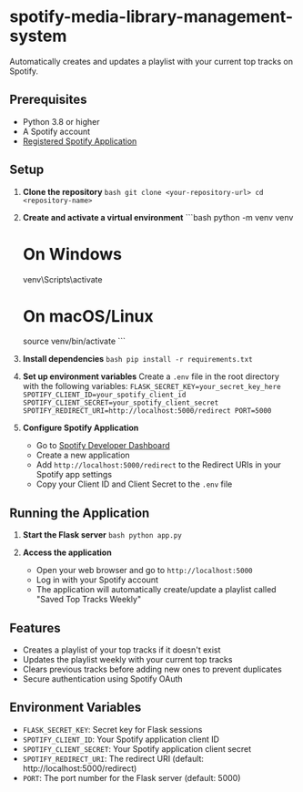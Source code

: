 # spotify-media-library-management-system

Automatically creates and updates a playlist with your current top tracks on Spotify.

## Prerequisites

- Python 3.8 or higher
- A Spotify account
- [Registered Spotify Application](https://developer.spotify.com/dashboard)

## Setup

1. **Clone the repository**   ```bash
   git clone <your-repository-url>
   cd <repository-name>   ```

2. **Create and activate a virtual environment**   ```bash
   python -m venv venv
   # On Windows
   venv\Scripts\activate
   # On macOS/Linux
   source venv/bin/activate   ```

3. **Install dependencies**   ```bash
   pip install -r requirements.txt   ```

4. **Set up environment variables**
   Create a `.env` file in the root directory with the following variables:   ```
   FLASK_SECRET_KEY=your_secret_key_here
   SPOTIFY_CLIENT_ID=your_spotify_client_id
   SPOTIFY_CLIENT_SECRET=your_spotify_client_secret
   SPOTIFY_REDIRECT_URI=http://localhost:5000/redirect
   PORT=5000   ```

5. **Configure Spotify Application**
   - Go to [Spotify Developer Dashboard](https://developer.spotify.com/dashboard)
   - Create a new application
   - Add `http://localhost:5000/redirect` to the Redirect URIs in your Spotify app settings
   - Copy your Client ID and Client Secret to the `.env` file

## Running the Application

1. **Start the Flask server**   ```bash
   python app.py   ```

2. **Access the application**
   - Open your web browser and go to `http://localhost:5000`
   - Log in with your Spotify account
   - The application will automatically create/update a playlist called "Saved Top Tracks Weekly"

## Features

- Creates a playlist of your top tracks if it doesn't exist
- Updates the playlist weekly with your current top tracks
- Clears previous tracks before adding new ones to prevent duplicates
- Secure authentication using Spotify OAuth

## Environment Variables

- `FLASK_SECRET_KEY`: Secret key for Flask sessions
- `SPOTIFY_CLIENT_ID`: Your Spotify application client ID
- `SPOTIFY_CLIENT_SECRET`: Your Spotify application client secret
- `SPOTIFY_REDIRECT_URI`: The redirect URI (default: http://localhost:5000/redirect)
- `PORT`: The port number for the Flask server (default: 5000)
